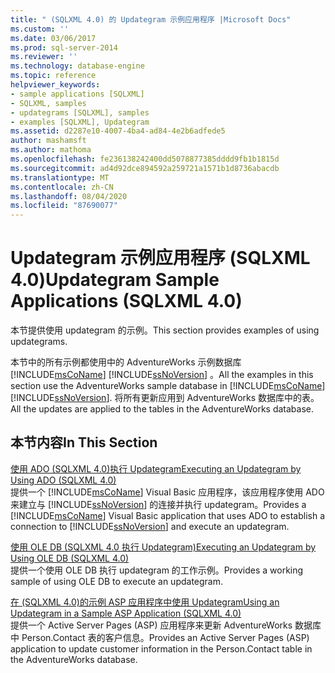 ```yaml
---
title: " (SQLXML 4.0) 的 Updategram 示例应用程序 |Microsoft Docs"
ms.custom: ''
ms.date: 03/06/2017
ms.prod: sql-server-2014
ms.reviewer: ''
ms.technology: database-engine
ms.topic: reference
helpviewer_keywords:
- sample applications [SQLXML]
- SQLXML, samples
- updategrams [SQLXML], samples
- examples [SQLXML], Updategram
ms.assetid: d2287e10-4007-4ba4-ad84-4e2b6adfede5
author: mashamsft
ms.author: mathoma
ms.openlocfilehash: fe236138242400dd5078877385dddd9fb1b1815d
ms.sourcegitcommit: ad4d92dce894592a259721a1571b1d8736abacdb
ms.translationtype: MT
ms.contentlocale: zh-CN
ms.lasthandoff: 08/04/2020
ms.locfileid: "87690077"
---
```

# <a name="updategram-sample-applications-sqlxml-40"></a><span data-ttu-id="75617-102">Updategram 示例应用程序 (SQLXML 4.0)</span><span class="sxs-lookup"><span data-stu-id="75617-102">Updategram Sample Applications (SQLXML 4.0)</span></span>
  <span data-ttu-id="75617-103">本节提供使用 updategram 的示例。</span><span class="sxs-lookup"><span data-stu-id="75617-103">This section provides examples of using updategrams.</span></span>  
  
 <span data-ttu-id="75617-104">本节中的所有示例都使用中的 AdventureWorks 示例数据库 [!INCLUDE[msCoName](../../includes/msconame-md.md)] [!INCLUDE[ssNoVersion](../../includes/ssnoversion-md.md)] 。</span><span class="sxs-lookup"><span data-stu-id="75617-104">All the examples in this section use the AdventureWorks sample database in [!INCLUDE[msCoName](../../includes/msconame-md.md)] [!INCLUDE[ssNoVersion](../../includes/ssnoversion-md.md)].</span></span> <span data-ttu-id="75617-105">将所有更新应用到 AdventureWorks 数据库中的表。</span><span class="sxs-lookup"><span data-stu-id="75617-105">All the updates are applied to the tables in the AdventureWorks database.</span></span>  
  
## <a name="in-this-section"></a><span data-ttu-id="75617-106">本节内容</span><span class="sxs-lookup"><span data-stu-id="75617-106">In This Section</span></span>  
 [<span data-ttu-id="75617-107">使用 ADO &#40;SQLXML 4.0&#41;执行 Updategram</span><span class="sxs-lookup"><span data-stu-id="75617-107">Executing an Updategram by Using ADO &#40;SQLXML 4.0&#41;</span></span>](../../relational-databases/sqlxml-annotated-xsd-schemas-xpath-queries/updategrams/executing-an-updategram-by-using-ado-sqlxml-4-0.md)  
 <span data-ttu-id="75617-108">提供一个 [!INCLUDE[msCoName](../../includes/msconame-md.md)] Visual Basic 应用程序，该应用程序使用 ADO 来建立与 [!INCLUDE[ssNoVersion](../../includes/ssnoversion-md.md)] 的连接并执行 updategram。</span><span class="sxs-lookup"><span data-stu-id="75617-108">Provides a [!INCLUDE[msCoName](../../includes/msconame-md.md)] Visual Basic application that uses ADO to establish a connection to [!INCLUDE[ssNoVersion](../../includes/ssnoversion-md.md)] and execute an updategram.</span></span>  
  
 [<span data-ttu-id="75617-109">使用 OLE DB &#40;SQLXML 4.0 执行 Updategram&#41;</span><span class="sxs-lookup"><span data-stu-id="75617-109">Executing an Updategram by Using OLE DB &#40;SQLXML 4.0&#41;</span></span>](../../relational-databases/sqlxml-annotated-xsd-schemas-xpath-queries/updategrams/executing-an-updategram-by-using-ole-db-sqlxml-4-0.md)  
 <span data-ttu-id="75617-110">提供一个使用 OLE DB 执行 updategram 的工作示例。</span><span class="sxs-lookup"><span data-stu-id="75617-110">Provides a working sample of using OLE DB to execute an updategram.</span></span>  
  
 [<span data-ttu-id="75617-111">在 &#40;SQLXML 4.0&#41;的示例 ASP 应用程序中使用 Updategram</span><span class="sxs-lookup"><span data-stu-id="75617-111">Using an Updategram in a Sample ASP Application &#40;SQLXML 4.0&#41;</span></span>](../../relational-databases/sqlxml-annotated-xsd-schemas-xpath-queries/updategrams/using-an-updategram-in-a-sample-asp-application-sqlxml-4-0.md)  
 <span data-ttu-id="75617-112">提供一个 Active Server Pages (ASP) 应用程序来更新 AdventureWorks 数据库中 Person.Contact 表的客户信息。</span><span class="sxs-lookup"><span data-stu-id="75617-112">Provides an Active Server Pages (ASP) application to update customer information in the Person.Contact table in the AdventureWorks database.</span></span>  
  
  
